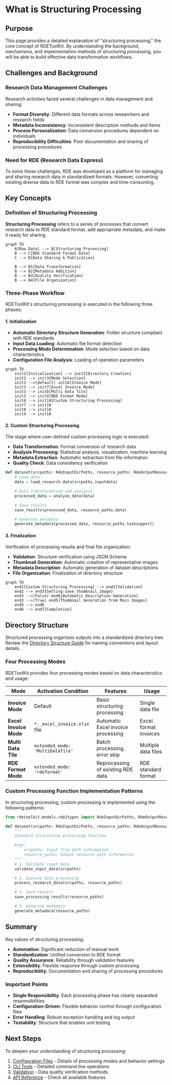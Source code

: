 # What is Structuring Processing

## Purpose

This page provides a detailed explanation of "structuring processing," the core concept of RDEToolKit. By understanding the background, mechanisms, and implementation methods of structuring processing, you will be able to build effective data transformation workflows.

## Challenges and Background

### Research Data Management Challenges

Research activities faced several challenges in data management and sharing:

- **Format Diversity**: Different data formats across researchers and research fields
- **Metadata Inconsistency**: Inconsistent description methods and items
- **Process Personalization**: Data conversion procedures dependent on individuals
- **Reproducibility Difficulties**: Poor documentation and sharing of processing procedures

### Need for RDE (Research Data Express)

To solve these challenges, RDE was developed as a platform for managing and sharing research data in standardized formats. However, converting existing diverse data to RDE format was complex and time-consuming.

## Key Concepts

### Definition of Structuring Processing

**Structuring Processing** refers to a series of processes that convert research data to RDE standard format, add appropriate metadata, and make it ready for sharing.

```mermaid
graph TD
    A[Raw Data] --> B[Structuring Processing]
    B --> C[RDE Standard Format Data]
    C --> D[Data Sharing & Publication]

    B --> B1[Data Transformation]
    B --> B2[Metadata Addition]
    B --> B3[Quality Verification]
    B --> B4[File Organization]
```

### Three-Phase Workflow

RDEToolKit's structuring processing is executed in the following three phases:

#### 1. Initialization

- **Automatic Directory Structure Generation**: Folder structure compliant with RDE standards
- **Input Data Loading**: Automatic file format detection
- **Processing Mode Determination**: Mode selection based on data characteristics
- **Configuration File Analysis**: Loading of operation parameters

```mermaid
graph TD
    init1[Initialization] --> init2[Directory Creation]
    init2 --> init3{Mode Selection}
    init3 -->|default| init6[Invoice Mode]
    init3 --> init7[Excel Invoice Mode]
    init3 --> init8[Multi Data Tile]
    init3 --> init9[RDE Format Mode]
    init6 --> init10[Custom Structuring Processing]
    init7 --> init10
    init8 --> init10
    init9 --> init10
```

#### 2. Custom Structuring Processing

The stage where user-defined custom processing logic is executed:

- **Data Transformation**: Format conversion of research data
- **Analysis Processing**: Statistical analysis, visualization, machine learning
- **Metadata Extraction**: Automatic extraction from file information
- **Quality Check**: Data consistency verification

```python title="custom_processing_example.py"
def dataset(srcpaths: RdeInputDirPaths, resource_paths: RdeOutputResourcePath):
    # Load data
    data = load_research_data(srcpaths.inputdata)

    # Data transformation and analysis
    processed_data = analyze_data(data)

    # Save results
    save_results(processed_data, resource_paths.data)

    # Generate metadata
    generate_metadata(processed_data, resource_paths.tasksupport)
```

#### 3. Finalization

Verification of processing results and final file organization:

- **Validation**: Structure verification using JSON Schema
- **Thumbnail Generation**: Automatic creation of representative images
- **Metadata Description**: Automatic generation of dataset descriptions
- **File Organization**: Finalization of directory structure

```mermaid
graph TD
    end1[Custom Structuring Processing] --> end2[Validation]
    end2 --> end3{Setting:save_thumbnail_image}
    end3 -->|False| end6[Automatic Description Generation]
    end3 -->|True| end5[Thumbnail Generation from Main Images]
    end5 --> end6
    end6 --> end7[Completion]
```

## Directory Structure

Structured processing organizes outputs into a standardized directory tree. Review the [Directory Structure Guide](../usage/structured_process/directory.en.md) for naming conventions and layout details.

### Four Processing Modes

RDEToolKit provides four processing modes based on data characteristics and usage:

| Mode | Activation Condition | Features | Usage |
|------|---------------------|----------|-------|
| **Invoice Mode** | Default | Basic structuring processing | Single data file |
| **Excel Invoice Mode** | `*._excel_invoice.xlsx` file | Automatic Excel invoice processing | Excel format invoices |
| **Multi Data Tile** | `extended_mode: 'MultiDataTile'` | Batch processing, error skip | Multiple data files |
| **RDE Format Mode** | `extended_mode: 'rdeformat'` | Reprocessing of existing RDE data | RDE standard format |

### Custom Processing Function Implementation Patterns

In structuring processing, custom processing is implemented using the following patterns:

```python title="processing_patterns.py"
from rdetoolkit.models.rde2types import RdeInputDirPaths, RdeOutputResourcePath

def dataset(srcpaths: RdeInputDirPaths, resource_paths: RdeOutputResourcePath):
    """
    Standard structuring processing function

    Args:
        srcpaths: Input file path information
        resource_paths: Output resource path information
    """
    # 1. Validate input data
    validate_input_data(srcpaths)

    # 2. Execute data processing
    process_research_data(srcpaths, resource_paths)

    # 3. Save results
    save_processing_results(resource_paths)

    # 4. Generate metadata
    generate_metadata(resource_paths)
```

## Summary

Key values of structuring processing:

- **Automation**: Significant reduction of manual work
- **Standardization**: Unified conversion to RDE format
- **Quality Assurance**: Reliability through validation features
- **Extensibility**: Flexible response through custom processing
- **Reproducibility**: Documentation and sharing of processing procedures

### Important Points

- **Single Responsibility**: Each processing phase has clearly separated responsibilities
- **Configuration-Driven**: Flexible behavior control through configuration files
- **Error Handling**: Robust exception handling and log output
- **Testability**: Structure that enables unit testing

## Next Steps

To deepen your understanding of structuring processing:

1. [Configuration Files](config.en.md) - Details of processing modes and behavior settings
2. [CLI Tools](../usage/cli.en.md) - Detailed command line operations
3. [Validation](../usage/validation.en.md) - Data quality verification methods
4. [API Reference](../api/index.en.md) - Check all available features
